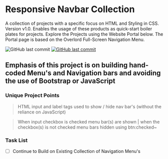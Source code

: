# Responsive Navbar Collection

A collection of projects with a specific focus on HTML and Styling in CSS. Version v1.0.
Enables the usage of these products as quick-start boiler plates for projects.
Explore the Projects using the Website Portal below.
The Portal page is based on the Overlord Full-Screen Navigation Menu.

<img alt="GitHub last commit" src="https://img.shields.io/github/last-commit/mogrady-git/Responsive-Navbar-Collection">
<a href="https://mogrady-git.github.io/Responsive-Navbar-Collection/"><img alt="GitHub last commit" src="https://img.shields.io/badge/Version%201.0-Launch%20Website-green"></a>

## Emphasis of this project is on building hand-coded Menu's and Navigation bars and avoiding the use of Bootstrap or JavaScript

### Unique Project Points

> HTML input and label tags used to show / hide nav bar's (without the reliance on JavaScript)

> When input checkbox is checked menu bar(s) are shown | when the checkbox(s) is not checked menu bars hidden using btn:checked~

### Task List

- [ ] Continue to Build on Existing Collection of Navigation Menu's
